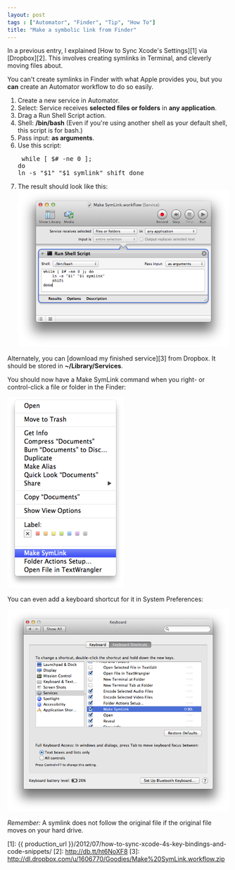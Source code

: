 ```yaml
---
layout: post
tags : ["Automator", "Finder", "Tip", "How To"]
title: "Make a symbolic link from Finder"
---
```

In a previous entry, I explained [How to Sync Xcode's Settings][1] via [Dropbox][2]. This involves creating symlinks in Terminal, and cleverly moving files about.

You can't create symlinks in Finder with what Apple provides you, but you **can** create an Automator workflow to do so easily.

<!--more-->

1. Create a new service in Automator.
2. Select: Service receives **selected files or folders** in **any application**.
3. Drag a Run Shell Script action.
4. Shell: **/bin/bash** (Even if you're using another shell as your default shell, this script is for bash.)
5. Pass input: **as arguments**.
6. Use this script:<pre>
	while [ $# -ne 0 ]; do
		ln -s "$1" "$1 symlink"
		shift
	done</pre>
7. The result should look like this:<br/>![Dropbox Workflow](/Images/Make-Symlink-Workflow.png)

Alternately, you can [download my finished service][3] from Dropbox. It should be stored in **~/Library/Services**.

You should now have a Make SymLink command when you right- or control-click a file or folder in the Finder:

![Make SymLink menu command](/Images/Make-Symlink-Menu.png)

You can even add a keyboard shortcut for it in System Preferences:

![Services Shortcut Key](/Images/Make-Symlink-Shortcut.png)

*Remember:* A symlink does not follow the original file if the original file moves on your hard drive.

[1]: {{ production_url }}/2012/07/how-to-sync-xcode-4s-key-bindings-and-code-snippets/
[2]: http://db.tt/ht6NoXF8
[3]: http://dl.dropbox.com/u/1606770/Goodies/Make%20SymLink.workflow.zip